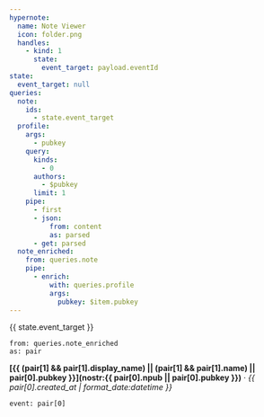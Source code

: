```yaml
---
hypernote:
  name: Note Viewer
  icon: folder.png
  handles:
    - kind: 1
      state:
        event_target: payload.eventId
state:
  event_target: null
queries:
  note:
    ids:
      - state.event_target
  profile:
    args:
      - pubkey
    query:
      kinds:
        - 0
      authors:
        - $pubkey
      limit: 1
    pipe:
      - first
      - json:
          from: content
          as: parsed
      - get: parsed
  note_enriched:
    from: queries.note
    pipe:
      - enrich:
          with: queries.profile
          args:
            pubkey: $item.pubkey
---
```


{{ state.event_target }}

```each.start
from: queries.note_enriched
as: pair
```

__[{{ (pair[1] && pair[1].display_name) || (pair[1] && pair[1].name) || pair[0].pubkey }}](nostr:{{ pair[0].npub || pair[0].pubkey }})__ · _{{ pair[0].created_at | format_date:datetime }}_

```note
event: pair[0]
```

```each.end
```
